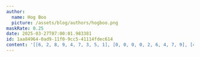 ```yaml
---
author:
  name: Hog Boo
  picture: /assets/blog/authors/hogboo.png
maskRate: 0.25
date: 2025-03-27T07:00:01.983381
id: 1aa84964-0ad9-11f0-9cc5-41114fdec614
content: '[[6, 2, 8, 9, 4, 7, 3, 5, 1], [0, 0, 0, 0, 2, 6, 4, 7, 9], [4, 0, 0, 0, 1, 3, 2, 0, 8], [2, 5, 4, 1, 7, 0, 6, 8, 3], [1, 0, 9, 3, 8, 0, 5, 2, 7], [0, 8, 3, 6, 5, 2, 1, 9, 0], [9, 1, 0, 4, 6, 8, 7, 3, 0], [8, 0, 2, 7, 3, 5, 9, 1, 0], [0, 0, 6, 2, 9, 1, 0, 4, 5]]'
---
```

